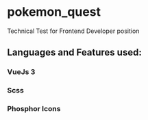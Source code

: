 # pokemon_quest

Technical Test for Frontend Developer position

## Languages and Features used:

### VueJs 3

### Scss

### Phosphor Icons